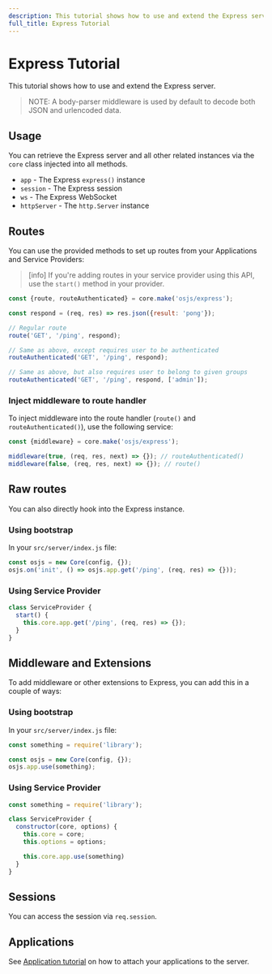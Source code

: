 ```yaml
---
description: This tutorial shows how to use and extend the Express server.
full_title: Express Tutorial
---
```


# Express Tutorial

This tutorial shows how to use and extend the Express server.

> NOTE: A body-parser middleware is used by default to decode both JSON and urlencoded data.

## Usage

You can retrieve the Express server and all other related instances via the `core` class injected into all methods.

* `app` - The Express `express()` instance
* `session` - The Express session
* `ws` - The Express WebSocket
* `httpServer` - The `http.Server` instance

## Routes

You can use the provided methods to set up routes from your Applications and Service Providers:

> [info] If you're adding routes in your service provider using this API, use the `start()` method in your provider.

```javascript
const {route, routeAuthenticated} = core.make('osjs/express');

const respond = (req, res) => res.json({result: 'pong'});

// Regular route
route('GET', '/ping', respond);

// Same as above, except requires user to be authenticated
routeAuthenticated('GET', '/ping', respond);

// Same as above, but also requires user to belong to given groups
routeAuthenticated('GET', '/ping', respond, ['admin']);
```

### Inject middleware to route handler

To inject middleware into the route handler (`route()` and `routeAuthenticated()`), use the following service:

```javascript
const {middleware} = core.make('osjs/express');

middleware(true, (req, res, next) => {}); // routeAuthenticated()
middleware(false, (req, res, next) => {}); // route()
```

## Raw routes

You can also directly hook into the Express instance.

### Using bootstrap

In your `src/server/index.js` file:

```javascript
const osjs = new Core(config, {});
osjs.on('init', () => osjs.app.get('/ping', (req, res) => {}));
```

### Using Service Provider

```javascript
class ServiceProvider {
  start() {
    this.core.app.get('/ping', (req, res) => {});
  }
}
```

## Middleware and Extensions

To add middleware or other extensions to Express, you can add this in a couple of ways:

### Using bootstrap

In your `src/server/index.js` file:

```javascript
const something = require('library');

const osjs = new Core(config, {});
osjs.app.use(something);
```

### Using Service Provider

```javascript
const something = require('library');

class ServiceProvider {
  constructor(core, options) {
    this.core = core;
    this.options = options;

    this.core.app.use(something)
  }
}
```

## Sessions

You can access the session via `req.session`.

## Applications

See [Application tutorial](/tutorial/application/README.md) on how to attach your applications to the server.
